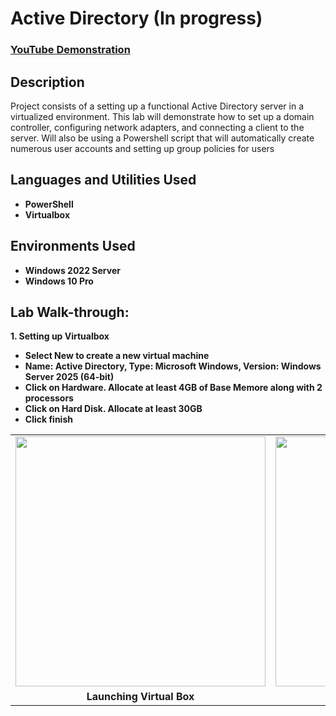 <h1>Active Directory (In progress)</h1>

 ### [YouTube Demonstration](https://youtu.be/7eJexJVCqJo)

<h2>Description</h2>
Project consists of a setting up a functional Active Directory server in a virtualized environment.  This lab will demonstrate how to set up a domain controller, configuring network adapters, and connecting a client to the server.  Will also be using a Powershell script that will automatically create numerous user accounts and setting up group policies for users
<br />


<h2>Languages and Utilities Used</h2>

- <b>PowerShell</b> 
- <b>Virtualbox</b>

<h2>Environments Used </h2>

- <b>Windows 2022 Server</b>
- <b>Windows 10 Pro</b>

<h2>Lab Walk-through:</h2>

**1. Setting up Virtualbox**

- <b> Select New to create a new virtual machine </b>
- <b> Name: Active Directory, Type: Microsoft Windows, Version: Windows Server 2025 (64-bit) </b>
- <b> Click on Hardware.  Allocate at least 4GB of Base Memore along with 2 processors </b>
- <b> Click on Hard Disk.  Allocate at least 30GB </b>
- <b> Click finish </b>
<div align="left">
  <table>
    <tr>
      <td><img width="400" src="https://i.imgur.com/GUM7cAu.png" /></td>
      <td><img width="400" src="https://i.imgur.com/esCpSbH.png" /></td>
      <td><img width="400" src="https://i.imgur.com/SfPFR8u.png" /></td>
    </tr>
       <td align="center"><b>Launching Virtual Box</b></td>
       <td align="center"><b>Hardware Configuration</b></td>
       <td align="center"><b>Hard Disk Configuration</b></td>


<!--
 ```diff
- text in red
+ text in green
! text in orange
# text in gray
@@ text in purple (and bold)@@
```
--!>
